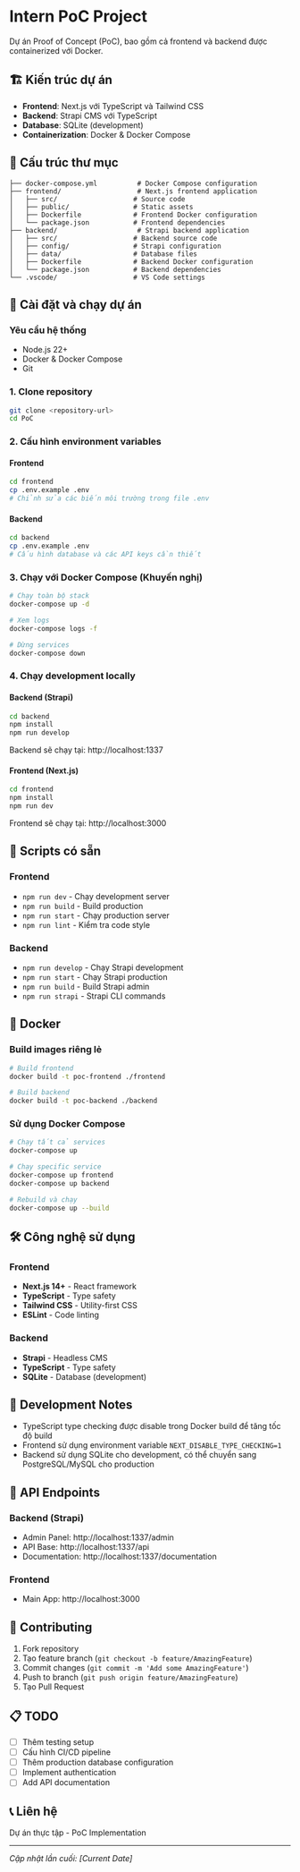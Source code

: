 <!-- cspell:disable -->

# Intern PoC Project

Dự án Proof of Concept (PoC), bao gồm cả frontend và backend được containerized với Docker.

## 🏗️ Kiến trúc dự án

- **Frontend**: Next.js với TypeScript và Tailwind CSS
- **Backend**: Strapi CMS với TypeScript
- **Database**: SQLite (development)
- **Containerization**: Docker & Docker Compose

## 📁 Cấu trúc thư mục

```
├── docker-compose.yml          # Docker Compose configuration
├── frontend/                   # Next.js frontend application
│   ├── src/                   # Source code
│   ├── public/                # Static assets
│   ├── Dockerfile             # Frontend Docker configuration
│   └── package.json           # Frontend dependencies
├── backend/                    # Strapi backend application
│   ├── src/                   # Backend source code
│   ├── config/                # Strapi configuration
│   ├── data/                  # Database files
│   ├── Dockerfile             # Backend Docker configuration
│   └── package.json           # Backend dependencies
└── .vscode/                   # VS Code settings
```

## 🚀 Cài đặt và chạy dự án

### Yêu cầu hệ thống

- Node.js 22+
- Docker & Docker Compose
- Git

### 1. Clone repository

```bash
git clone <repository-url>
cd PoC
```

### 2. Cấu hình environment variables

#### Frontend

```bash
cd frontend
cp .env.example .env
# Chỉnh sửa các biến môi trường trong file .env
```

#### Backend

```bash
cd backend
cp .env.example .env
# Cấu hình database và các API keys cần thiết
```

### 3. Chạy với Docker Compose (Khuyến nghị)

```bash
# Chạy toàn bộ stack
docker-compose up -d

# Xem logs
docker-compose logs -f

# Dừng services
docker-compose down
```

### 4. Chạy development locally

#### Backend (Strapi)

```bash
cd backend
npm install
npm run develop
```

Backend sẽ chạy tại: http://localhost:1337

#### Frontend (Next.js)

```bash
cd frontend
npm install
npm run dev
```

Frontend sẽ chạy tại: http://localhost:3000

## 🔧 Scripts có sẵn

### Frontend

- `npm run dev` - Chạy development server
- `npm run build` - Build production
- `npm run start` - Chạy production server
- `npm run lint` - Kiểm tra code style

### Backend

- `npm run develop` - Chạy Strapi development
- `npm run start` - Chạy Strapi production
- `npm run build` - Build Strapi admin
- `npm run strapi` - Strapi CLI commands

## 🐳 Docker

### Build images riêng lẻ

```bash
# Build frontend
docker build -t poc-frontend ./frontend

# Build backend
docker build -t poc-backend ./backend
```

### Sử dụng Docker Compose

```bash
# Chạy tất cả services
docker-compose up

# Chạy specific service
docker-compose up frontend
docker-compose up backend

# Rebuild và chạy
docker-compose up --build
```

## 🛠️ Công nghệ sử dụng

### Frontend

- **Next.js 14+** - React framework
- **TypeScript** - Type safety
- **Tailwind CSS** - Utility-first CSS
- **ESLint** - Code linting

### Backend

- **Strapi** - Headless CMS
- **TypeScript** - Type safety
- **SQLite** - Database (development)

## 📝 Development Notes

- TypeScript type checking được disable trong Docker build để tăng tốc độ build
- Frontend sử dụng environment variable `NEXT_DISABLE_TYPE_CHECKING=1`
- Backend sử dụng SQLite cho development, có thể chuyển sang PostgreSQL/MySQL cho production

## 🚦 API Endpoints

### Backend (Strapi)

- Admin Panel: http://localhost:1337/admin
- API Base: http://localhost:1337/api
- Documentation: http://localhost:1337/documentation

### Frontend

- Main App: http://localhost:3000

## 🤝 Contributing

1. Fork repository
2. Tạo feature branch (`git checkout -b feature/AmazingFeature`)
3. Commit changes (`git commit -m 'Add some AmazingFeature'`)
4. Push to branch (`git push origin feature/AmazingFeature`)
5. Tạo Pull Request

## 📋 TODO

- [ ] Thêm testing setup
- [ ] Cấu hình CI/CD pipeline
- [ ] Thêm production database configuration
- [ ] Implement authentication
- [ ] Add API documentation

## 📞 Liên hệ

Dự án thực tập - PoC Implementation

---

_Cập nhật lần cuối: [Current Date]_
